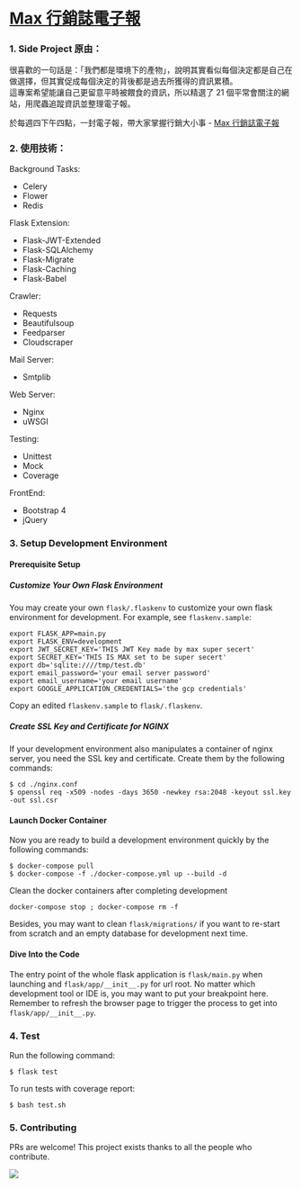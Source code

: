 # [Max 行銷誌電子報](https://article.maxlist.xyz/)

### 1. Side Project 原由：

很喜歡的一句話是：「我們都是環境下的產物」，說明其實看似每個決定都是自己在做選擇，但其實促成每個決定的背後都是過去所獲得的資訊累積。\
這專案希望能讓自己更留意平時被餵食的資訊，所以精選了 21 個平常會關注的網站，用爬蟲追蹤資訊並整理電子報。

於每週四下午四點，一封電子報，帶大家掌握行銷大小事 - [Max 行銷誌電子報](https://article.maxlist.xyz/)


### 2. 使用技術：

Background Tasks:
* Celery
* Flower
* Redis

Flask Extension:
* Flask-JWT-Extended
* Flask-SQLAlchemy
* Flask-Migrate
* Flask-Caching
* Flask-Babel

Crawler:
* Requests
* Beautifulsoup
* Feedparser
* Cloudscraper

Mail Server:
* Smtplib

Web Server:
* Nginx
* uWSGI

Testing:
* Unittest
* Mock
* Coverage

FrontEnd:
* Bootstrap 4
* jQuery


### 3. Setup Development Environment
#### Prerequisite Setup
##### Customize Your Own Flask Environment

You may create your own `flask/.flaskenv` to customize your own flask environment for development. For example, see `flaskenv.sample`:

```
export FLASK_APP=main.py
export FLASK_ENV=development
export JWT_SECRET_KEY='THIS JWT Key made by max super secert'
export SECRET_KEY='THIS IS MAX set to be super secert'
export db='sqlite:////tmp/test.db'
export email_password='your email server password'
export email_username='your email username'
export GOOGLE_APPLICATION_CREDENTIALS='the gcp credentials'
```

Copy an edited `flaskenv.sample` to `flask/.flaskenv`.


##### Create SSL Key and Certificate for NGINX

If your development environment also manipulates a container of nginx server, you need the SSL key and certificate. Create them by the following commands:

```
$ cd ./nginx.conf
$ openssl req -x509 -nodes -days 3650 -newkey rsa:2048 -keyout ssl.key -out ssl.csr
```


#### Launch Docker Container

Now you are ready to build a development environment quickly by the following commands:

```
$ docker-compose pull
$ docker-compose -f ./docker-compose.yml up --build -d
```

Clean the docker containers after completing development

```
docker-compose stop ; docker-compose rm -f
```

Besides, you may want to clean `flask/migrations/` if you want to re-start from scratch and an empty database for development next time.


#### Dive Into the Code

The entry point of the whole flask application is `flask/main.py` when launching and `flask/app/__init__.py` for url root. No matter which development tool or IDE is, you may want to put your breakpoint here. Remember to refresh the browser page to trigger the process to get into `flask/app/__init__.py`.

### 4. Test

Run the following command:
```
$ flask test
```

To run tests with coverage report:
```
$ bash test.sh
```


### 5. Contributing
PRs are welcome!
This project exists thanks to all the people who contribute.

<a href="https://github.com/hsuanchi/Max-Newsletter/graphs/contributors">
  <img src="https://contrib.rocks/image?repo=hsuanchi/Max-Newsletter" />
</a>
